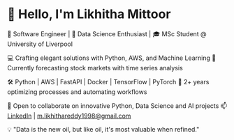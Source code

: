 # 👋 Hello, I'm Likhitha Mittoor

🚀 Software Engineer | 🌱 Data Science Enthusiast | 🎓 MSc Student @ University of Liverpool

💻 Crafting elegant solutions with Python, AWS, and Machine Learning
🔭 Currently forecasting stock markets with time series analysis

🛠️ Python | AWS | FastAPI | Docker | TensorFlow | PyTorch
💼 2+ years optimizing processes and automating workflows

🤝 Open to collaborate on innovative Python, Data Science and AI projects
📫 [LinkedIn](https://www.linkedin.com/in/likhitha-mittoor-b9065621b/) | m.likhithareddy1998@gmail.com

💡 "Data is the new oil, but like oil, it's most valuable when refined."
